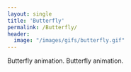 ```yaml
---
layout: single
title: 'Butterfly'
permalink: /Butterfly/
header:
  image: "/images/gifs/butterfly.gif"
---
```

Butterfly animation.
Butterfly animation.

